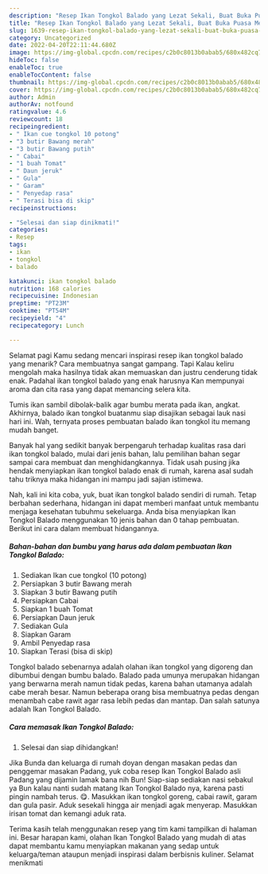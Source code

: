 ```yaml
---
description: "Resep Ikan Tongkol Balado yang Lezat Sekali, Buat Buka Puasa Menggugah Selera"
title: "Resep Ikan Tongkol Balado yang Lezat Sekali, Buat Buka Puasa Menggugah Selera"
slug: 1639-resep-ikan-tongkol-balado-yang-lezat-sekali-buat-buka-puasa-menggugah-selera
category: Uncategorized
date: 2022-04-20T22:11:44.680Z
image: https://img-global.cpcdn.com/recipes/c2b0c8013b0abab5/680x482cq70/ikan-tongkol-balado-foto-resep-utama.jpg
hideToc: false
enableToc: true
enableTocContent: false
thumbnail: https://img-global.cpcdn.com/recipes/c2b0c8013b0abab5/680x482cq70/ikan-tongkol-balado-foto-resep-utama.jpg
cover: https://img-global.cpcdn.com/recipes/c2b0c8013b0abab5/680x482cq70/ikan-tongkol-balado-foto-resep-utama.jpg
author: Admin
authorAv: notfound
ratingvalue: 4.6
reviewcount: 18
recipeingredient:
- " Ikan cue tongkol 10 potong"
- "3 butir Bawang merah"
- "3 butir Bawang putih"
- " Cabai"
- "1 buah Tomat"
- " Daun jeruk"
- " Gula"
- " Garam"
- " Penyedap rasa"
- " Terasi bisa di skip"
recipeinstructions:

- "Selesai dan siap dinikmati!"
categories:
- Resep
tags:
- ikan
- tongkol
- balado

katakunci: ikan tongkol balado 
nutrition: 168 calories
recipecuisine: Indonesian
preptime: "PT23M"
cooktime: "PT54M"
recipeyield: "4"
recipecategory: Lunch

---
```



Selamat pagi Kamu sedang mencari inspirasi resep ikan tongkol balado yang menarik? Cara membuatnya sangat gampang. Tapi Kalau keliru mengolah maka hasilnya tidak akan memuaskan dan justru cenderung tidak enak. Padahal ikan tongkol balado yang enak harusnya Kan mempunyai aroma dan cita rasa yang dapat memancing selera kita.


Tumis ikan sambil dibolak-balik agar bumbu merata pada ikan, angkat. Akhirnya, balado ikan tongkol buatanmu siap disajikan sebagai lauk nasi hari ini. Wah, ternyata proses pembuatan balado ikan tongkol itu memang mudah banget.

Banyak hal yang sedikit banyak berpengaruh terhadap kualitas rasa dari ikan tongkol balado, mulai dari jenis bahan, lalu pemilihan bahan segar sampai cara membuat dan menghidangkannya. Tidak usah pusing jika hendak menyiapkan ikan tongkol balado enak di rumah, karena asal sudah tahu triknya maka hidangan ini mampu jadi sajian istimewa.


Nah, kali ini kita coba, yuk, buat ikan tongkol balado sendiri di rumah. Tetap berbahan sederhana, hidangan ini dapat memberi manfaat untuk membantu menjaga kesehatan tubuhmu sekeluarga. Anda bisa menyiapkan Ikan Tongkol Balado menggunakan 10 jenis bahan dan 0 tahap pembuatan. Berikut ini cara dalam membuat hidangannya.

<!--inarticleads1-->

##### Bahan-bahan dan bumbu yang harus ada dalam pembuatan Ikan Tongkol Balado:

1. Sediakan  Ikan cue tongkol (10 potong)
1. Persiapkan 3 butir Bawang merah
1. Siapkan 3 butir Bawang putih
1. Persiapkan  Cabai
1. Siapkan 1 buah Tomat
1. Persiapkan  Daun jeruk
1. Sediakan  Gula
1. Siapkan  Garam
1. Ambil  Penyedap rasa
1. Siapkan  Terasi (bisa di skip)


Tongkol balado sebenarnya adalah olahan ikan tongkol yang digoreng dan dibumbui dengan bumbu balado. Balado pada umunya merupakan hidangan yang berwarna merah namun tidak pedas, karena bahan utamanya adalah cabe merah besar. Namun beberapa orang bisa membuatnya pedas dengan menambah cabe rawit agar rasa lebih pedas dan mantap. Dan salah satunya adalah Ikan Tongkol Balado. 

<!--inarticleads2-->

##### Cara memasak Ikan Tongkol Balado:


1. Selesai dan siap dihidangkan!

Jika Bunda dan keluarga di rumah doyan dengan masakan pedas dan penggemar masakan Padang, yuk coba resep Ikan Tongkol Balado asli Padang yang dijamin lamak bana nih Bun! Siap-siap sediakan nasi sebakul ya Bun kalau nanti sudah matang Ikan Tongkol Balado nya, karena pasti pingin nambah terus. 😋. Masukkan ikan tongkol goreng, cabai rawit, garam dan gula pasir. Aduk sesekali hingga air menjadi agak menyerap. Masukkan irisan tomat dan kemangi aduk rata. 

Terima kasih telah menggunakan resep yang tim kami tampilkan di halaman ini. Besar harapan kami, olahan Ikan Tongkol Balado yang mudah di atas dapat membantu kamu menyiapkan makanan yang sedap untuk keluarga/teman ataupun menjadi inspirasi dalam berbisnis kuliner. Selamat menikmati
